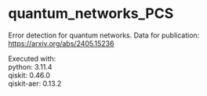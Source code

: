 # quantum_networks_PCS
Error detection for quantum networks. Data for publication:  https://arxiv.org/abs/2405.15236

Executed with:\
python: 3.11.4\
qiskit: 0.46.0\
qiskit-aer: 0.13.2
